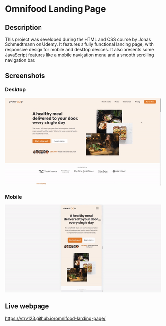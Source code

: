 # Omnifood Landing Page

## Description
This project was developed during the HTML and CSS course by Jonas Schmedtmann on Udemy. It features a fully functional landing page, with responsive design for mobile and desktop devices. It also presents some JavaScript features like a mobile navigation menu and a smooth scrolling navigation bar.

## Screenshots

### Desktop
![](./screenshot-desktop.gif)

### Mobile
![](./screenshot-mobile.gif)

## Live webpage
https://vtrv123.github.io/omnifood-landing-page/
